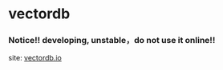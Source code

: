 # vectordb

### Notice!! developing, unstable，do not use it online!!

site: [vectordb.io](vectordb.io)

